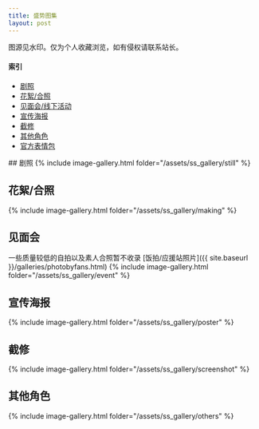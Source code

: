 ```yaml
---
title: 盛势图集
layout: post
---
```


图源见水印。仅为个人收藏浏览，如有侵权请联系站长。

#### 索引
* [剧照](#剧照)
* [花絮/合照](#花絮合照)
* [见面会/线下活动](#见面会)
* [宣传海报](#宣传海报)
* [截修](#截修)
* [其他角色](#其他角色)
* [官方表情包](https://weibo.com/5748590698/G4UMybyde)

<div class="line"></div>
## 剧照
{% include image-gallery.html folder="/assets/ss_gallery/still" %}

## 花絮/合照
{% include image-gallery.html folder="/assets/ss_gallery/making" %}

## 见面会
一些质量较低的自拍以及素人合照暂不收录
[饭拍/应援站照片]({{ site.baseurl }}/galleries/photobyfans.html)
{% include image-gallery.html folder="/assets/ss_gallery/event" %}

## 宣传海报
{% include image-gallery.html folder="/assets/ss_gallery/poster" %}

## 截修
{% include image-gallery.html folder="/assets/ss_gallery/screenshot" %}

## 其他角色
{% include image-gallery.html folder="/assets/ss_gallery/others" %}

